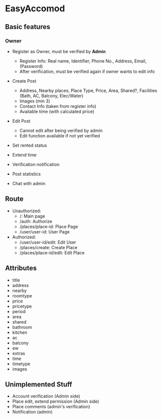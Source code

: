 # EasyAccomod

## Basic features

### Owner

- Register as Owner, must be verified by **Admin**

  - Register Info: Real name, Identifier, Phone No., Address, Email, (Password)
  - After verification, must be verified again if owner wants to edit info

- Create Post

  - Address, Nearby places, Place Type, Price, Area, Shared?, Facilities (Bath, AC, Balcony, Elec/Water)
  - Images (min 3)
  - Contact Info (taken from register info)
  - Available time (with calculated price)

- Edit Post

  - Cannot edit after being verified by admin
  - Edit function available if not yet verified

- Set rented status
- Extend time
- Verification notification
- Post statistics
- Chat with admin

## Route

- Unauthorized:
  - /: Main page
  - /auth: Authorize
  - /places/place-id: Place Page
  - /user/user-id: User Page
- Authorized:
  - /user/user-id/edit: Edit User
  - /places/create: Create Place
  - /places/place-id/edit: Edit Place

## Attributes

- title
- address
- nearby
- roomtype
- price
- pricetype
- period
- area
- shared
- bathroom
- kitchen
- ac
- balcony
- ew
- extras
- time
- timetype
- images

## Unimplemented Stuff

- Account verification (Admin side)
- Place edit, extend permission (Admin side)
- Place comments (admin's verification)
- Notification (admin)
